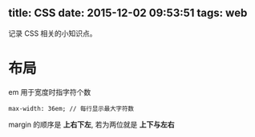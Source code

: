 title: CSS
date: 2015-12-02 09:53:51
tags: web
---
记录 CSS 相关的小知识点。

# 布局
em 用于宽度时指字符个数
```
max-width: 36em; // 每行显示最大字符数
```
margin 的顺序是 **上右下左**, 若为两位就是 **上下与左右**
